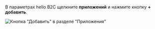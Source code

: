 В параметрах hello B2C щелкните **приложений** и нажмите кнопку **+ добавить**.

![Кнопка "Добавить" в разделе "Приложения"](./media/active-directory-b2c-portal-add-application/b2c-applications-add.png)